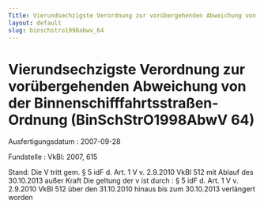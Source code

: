 ```yaml
---
Title: Vierundsechzigste Verordnung zur vorübergehenden Abweichung von der Binnenschifffahrtsstraßen-Ordnung
layout: default
slug: binschstro1998abwv_64
---
```


# Vierundsechzigste Verordnung zur vorübergehenden Abweichung von der Binnenschifffahrtsstraßen-Ordnung (BinSchStrO1998AbwV 64)

Ausfertigungsdatum
:   2007-09-28

Fundstelle
:   VkBl: 2007, 615

Stand: Die V tritt gem. § 5 idF d. Art. 1 V v. 2.9.2010 VkBl 512 mit Ablauf des 30.10.2013 außer Kraft
Die geltung der v ist durch
:   § 5 idF d. Art. 1 V v. 2.9.2010 VkBl 512 über den 31.10.2010 hinaus bis zum 30.10.2013 verlängert worden

